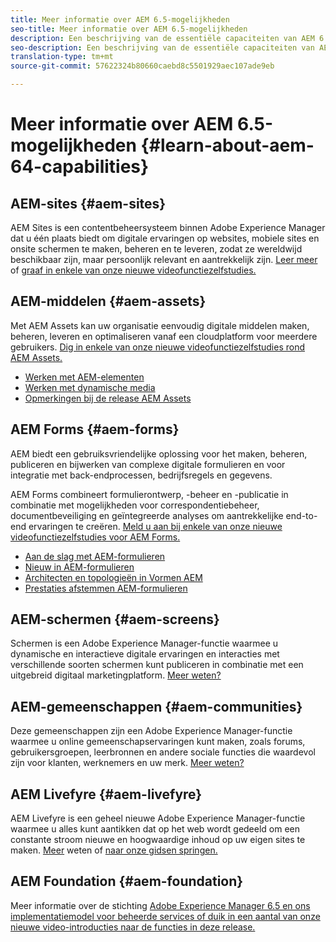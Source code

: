 ```yaml
---
title: Meer informatie over AEM 6.5-mogelijkheden
seo-title: Meer informatie over AEM 6.5-mogelijkheden
description: Een beschrijving van de essentiële capaciteiten van AEM 6.5
seo-description: Een beschrijving van de essentiële capaciteiten van AEM 6.5
translation-type: tm+mt
source-git-commit: 57622324b80660caebd8c5501929aec107ade9eb

---
```



# Meer informatie over AEM 6.5-mogelijkheden {#learn-about-aem-64-capabilities}

## AEM-sites {#aem-sites}

AEM Sites is een contentbeheersysteem binnen Adobe Experience Manager dat u één plaats biedt om digitale ervaringen op websites, mobiele sites en onsite schermen te maken, beheren en te leveren, zodat ze wereldwijd beschikbaar zijn, maar persoonlijk relevant en aantrekkelijk zijn. [Leer meer](http://www.adobe.com/marketing-cloud/enterprise-content-management/web-cms.html) of [graaf in enkele van onze nieuwe videofunctiezelfstudies.](https://helpx.adobe.com/experience-manager/kt/sites/index/aem-6-5-sites.html)

## AEM-middelen {#aem-assets}

Met AEM Assets kan uw organisatie eenvoudig digitale middelen maken, beheren, leveren en optimaliseren vanaf een cloudplatform voor meerdere gebruikers. [Dig in enkele van onze nieuwe videofunctiezelfstudies rond AEM Assets.](https://helpx.adobe.com/experience-manager/kt/assets/index/aem-6-4-assets.html)

* [Werken met AEM-elementen](/help/assets/managing-assets-touch-ui.md)
* [Werken met dynamische media](/help/assets/dynamic-media.md)
* [Opmerkingen bij de release AEM Assets](/help/release-notes/assets.md)

## AEM Forms {#aem-forms}

AEM biedt een gebruiksvriendelijke oplossing voor het maken, beheren, publiceren en bijwerken van complexe digitale formulieren en voor integratie met back-endprocessen, bedrijfsregels en gegevens.

AEM Forms combineert formulierontwerp, -beheer en -publicatie in combinatie met mogelijkheden voor correspondentiebeheer, documentbeveiliging en geïntegreerde analyses om aantrekkelijke end-to-end ervaringen te creëren. [Meld u aan bij enkele van onze nieuwe videofunctiezelfstudies voor AEM Forms.](https://helpx.adobe.com/experience-manager/kt/forms/index/aem-6-5-forms.html)

* [Aan de slag met AEM-formulieren](/help/forms/using/introduction-aem-forms.md)
* [Nieuw in AEM-formulieren](/help/forms/using/whats-new.md)
* [Architecten en topologieën in Vormen AEM](/help/forms/using/aem-forms-architecture-deployment.md)
* [Prestaties afstemmen AEM-formulieren](/help/forms/using/performance-tuning-aem-forms.md)

## AEM-schermen {#aem-screens}

Schermen is een Adobe Experience Manager-functie waarmee u dynamische en interactieve digitale ervaringen en interacties met verschillende soorten schermen kunt publiceren in combinatie met een uitgebreid digitaal marketingplatform.  [Meer weten?](https://docs.adobe.com/content/help/en/experience-manager-screens/user-guide/aem-screens-introduction.html)

## AEM-gemeenschappen {#aem-communities}

Deze gemeenschappen zijn een Adobe Experience Manager-functie waarmee u online gemeenschapservaringen kunt maken, zoals forums, gebruikersgroepen, leerbronnen en andere sociale functies die waardevol zijn voor klanten, werknemers en uw merk. [Meer weten?](http://www.adobe.com/marketing-cloud/enterprise-content-management/social-community-cms.html)

## AEM Livefyre {#aem-livefyre}

AEM Livefyre is een geheel nieuwe Adobe Experience Manager-functie waarmee u alles kunt aantikken dat op het web wordt gedeeld om een constante stroom nieuwe en hoogwaardige inhoud op uw eigen sites te maken. [Meer](http://www.adobe.com/marketing-cloud/enterprise-content-management/ugc-content-platform.html) weten of [naar onze gidsen springen.](https://answers.livefyre.com/product/livefyre-for-adobe-experience-manager-aem/)

## AEM Foundation {#aem-foundation}

Meer informatie over de stichting [Adobe Experience Manager 6.5 en ons implementatiemodel voor beheerde services of duik in een aantal van onze](/help/sites-deploying/home.md) [nieuwe video-introducties naar de functies in deze release.](https://helpx.adobe.com/experience-manager/kt/sites/index/aem-6-5-sites.html)
